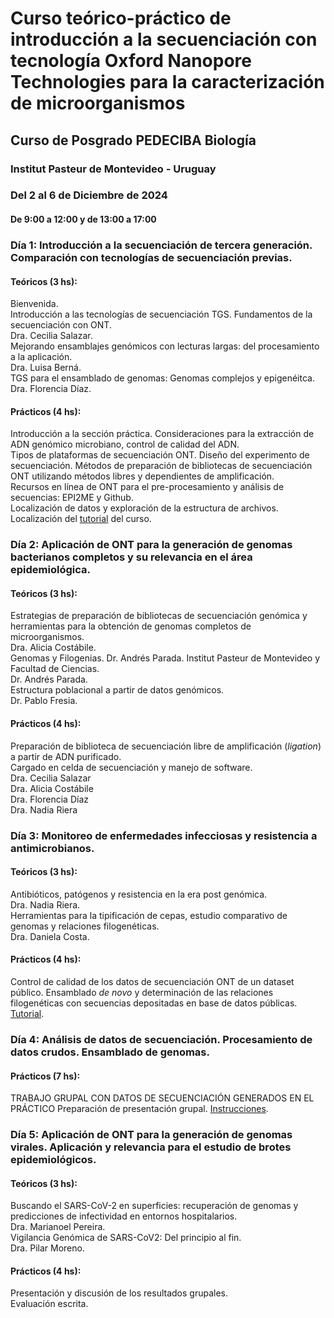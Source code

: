 # Curso teórico-práctico de introducción a la secuenciación con tecnología Oxford Nanopore Technologies para la caracterización de microorganismos
## Curso de Posgrado PEDECIBA Biología
### Institut Pasteur de Montevideo - Uruguay
### Del 2 al 6 de Diciembre de 2024
#### De 9:00 a 12:00 y de 13:00 a 17:00

### Día 1: Introducción a la secuenciación de tercera generación. Comparación con tecnologías de secuenciación previas. 
#### Teóricos (3 hs):
Bienvenida.  
Introducción a las tecnologías de secuenciación TGS. Fundamentos de la secuenciación con ONT.   
Dra. Cecilia Salazar.   
Mejorando ensamblajes genómicos con lecturas largas: del procesamiento a la aplicación.  
Dra. Luisa Berná.  
TGS para el ensamblado de genomas: Genomas complejos y epigenéitca.  
Dra. Florencia Díaz.  

#### Prácticos (4 hs):	
Introducción a la sección práctica. Consideraciones para la extracción de ADN genómico microbiano, control de calidad del ADN.  
Tipos de plataformas de secuenciación ONT. Diseño del experimento de secuenciación. Métodos de preparación de bibliotecas de secuenciación ONT utilizando métodos libres y dependientes de amplificación.  
Recursos en línea de ONT para el pre-procesamiento y análisis de secuencias: EPI2ME y Github.  
Localización de datos y exploración de la estructura de archivos. Localización del [tutorial](https://ceci07.github.io/Intro_ONT_2024/doc1.html) del curso.  

### Día 2: Aplicación de ONT para la generación de genomas bacterianos completos y su relevancia en el área epidemiológica.
#### Teóricos (3 hs): 
Estrategias de preparación de bibliotecas de secuenciación genómica  y herramientas para la obtención de genomas completos de microorganismos.   
Dra. Alicia Costábile.  
Genomas y Filogenias. Dr. Andrés Parada. Institut Pasteur de Montevideo y Facultad de Ciencias.   
Dr. Andrés Parada.  
Estructura poblacional a partir de datos genómicos.  
Dr. Pablo Fresia.  

#### Prácticos (4 hs):
Preparación de biblioteca de secuenciación libre de amplificación (_ligation_) a partir de ADN purificado.   
Cargado en celda de secuenciación y manejo de software.  
Dra. Cecilia Salazar  
Dra. Alicia Costábile   
Dra. Florencia Díaz  
Dra. Nadia Riera  

### Día 3: Monitoreo de enfermedades infecciosas y resistencia a antimicrobianos.
#### Teóricos (3 hs): 
Antibióticos, patógenos y resistencia en la era post genómica.   
Dra. Nadia Riera.  
Herramientas para la tipificación de cepas, estudio comparativo de genomas y relaciones filogenéticas.  
Dra. Daniela Costa.  

#### Prácticos (4 hs):
Control de calidad de los datos de secuenciación ONT de un dataset público. Ensamblado _de novo_ y determinación de las relaciones filogenéticas con secuencias depositadas en base de datos públicas.   
[Tutorial](https://ceci07.github.io/Intro_ONT_2024/tutorial2.html).   

### Día 4: Análisis de datos de secuenciación. Procesamiento de datos crudos. Ensamblado de genomas. 
#### Prácticos (7 hs):  
TRABAJO GRUPAL CON DATOS DE SECUENCIACIÓN GENERADOS EN EL PRÁCTICO
Preparación de presentación grupal. [Instrucciones]().

### Día 5: Aplicación de ONT para la generación de genomas virales. Aplicación y relevancia para el estudio de brotes epidemiológicos.
#### Teóricos (3 hs):    
Buscando el SARS-CoV-2 en superficies: recuperación de genomas y predicciones de infectividad en entornos hospitalarios.  
Dra. Marianoel Pereira.  
Vigilancia Genómica de SARS-CoV2: Del principio al fin.   
Dra. Pilar Moreno.   

#### Prácticos (4 hs):
Presentación y discusión de los resultados grupales.  
Evaluación escrita.    


